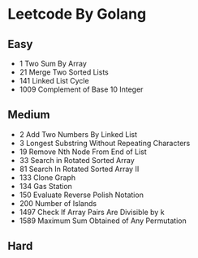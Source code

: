 # Leetcode By Golang

## Easy
- 1 Two Sum By Array
- 21 Merge Two Sorted Lists
- 141 Linked List Cycle
- 1009 Complement of Base 10 Integer

## Medium
- 2 Add Two Numbers By Linked List
- 3 Longest Substring Without Repeating Characters
- 19 Remove Nth Node From End of List
- 33 Search in Rotated Sorted Array
- 81 Search In Rotated Sorted Array II
- 133 Clone Graph
- 134 Gas Station
- 150 Evaluate Reverse Polish Notation
- 200 Number of Islands
- 1497 Check If Array Pairs Are Divisible by k
- 1589 Maximum Sum Obtained of Any Permutation

## Hard
